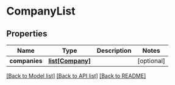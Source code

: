 # CompanyList

## Properties
Name | Type | Description | Notes
------------ | ------------- | ------------- | -------------
**companies** | [**list[Company]**](Company.md) |  | [optional] 

[[Back to Model list]](../README.md#documentation-for-models) [[Back to API list]](../README.md#documentation-for-api-endpoints) [[Back to README]](../README.md)

